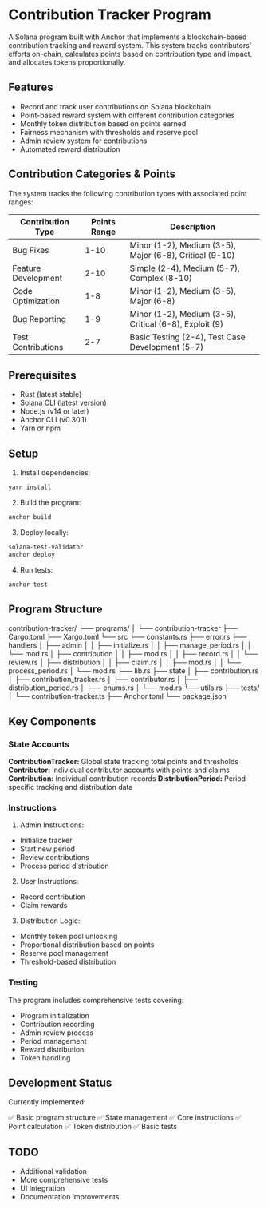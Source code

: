 # Contribution Tracker Program

A Solana program built with Anchor that implements a blockchain-based contribution tracking and reward system. This system tracks contributors' efforts on-chain, calculates points based on contribution type and impact, and allocates tokens proportionally.

## Features

- Record and track user contributions on Solana blockchain
- Point-based reward system with different contribution categories
- Monthly token distribution based on points earned
- Fairness mechanism with thresholds and reserve pool
- Admin review system for contributions
- Automated reward distribution

## Contribution Categories & Points

The system tracks the following contribution types with associated point ranges:

| Contribution Type   | Points Range | Description                                             |
| ------------------- | ------------ | ------------------------------------------------------- |
| Bug Fixes           | 1-10         | Minor (1-2), Medium (3-5), Major (6-8), Critical (9-10) |
| Feature Development | 2-10         | Simple (2-4), Medium (5-7), Complex (8-10)              |
| Code Optimization   | 1-8          | Minor (1-2), Medium (3-5), Major (6-8)                  |
| Bug Reporting       | 1-9          | Minor (1-2), Medium (3-5), Critical (6-8), Exploit (9)  |
| Test Contributions  | 2-7          | Basic Testing (2-4), Test Case Development (5-7)        |

## Prerequisites

- Rust (latest stable)
- Solana CLI (latest version)
- Node.js (v14 or later)
- Anchor CLI (v0.30.1)
- Yarn or npm

## Setup

1. Install dependencies:

```bash
yarn install
```

2. Build the program:

```bash
anchor build
```

3. Deploy locally:

```bash
solana-test-validator
anchor deploy
```

4. Run tests:

```bash
anchor test
```

## Program Structure

contribution-tracker/
├── programs/
│   └── contribution-tracker
    ├── Cargo.toml
    ├── Xargo.toml
    └── src
        ├── constants.rs
        ├── error.rs
        ├── handlers
        │   ├── admin
        │   │   ├── initialize.rs
        │   │   ├── manage_period.rs
        │   │   └── mod.rs
        │   ├── contribution
        │   │   ├── mod.rs
        │   │   ├── record.rs
        │   │   └── review.rs
        │   ├── distribution
        │   │   ├── claim.rs
        │   │   ├── mod.rs
        │   │   └── process_period.rs
        │   └── mod.rs
        ├── lib.rs
        ├── state
        │   ├── contribution.rs
        │   ├── contribution_tracker.rs
        │   ├── contributor.rs
        │   ├── distribution_period.rs
        │   ├── enums.rs
        │   └── mod.rs
        └── utils.rs
├── tests/
│   └── contribution-tracker.ts
├── Anchor.toml
└── package.json

## Key Components

### State Accounts

**ContributionTracker:** Global state tracking total points and thresholds
**Contributor:** Individual contributor accounts with points and claims
**Contribution:** Individual contribution records
**DistributionPeriod:** Period-specific tracking and distribution data

### Instructions

1. Admin Instructions:

- Initialize tracker
- Start new period
- Review contributions
- Process period distribution


2. User Instructions:

- Record contribution
- Claim rewards

3. Distribution Logic:

- Monthly token pool unlocking
- Proportional distribution based on points
- Reserve pool management
- Threshold-based distribution

### Testing

The program includes comprehensive tests covering:

- Program initialization
- Contribution recording
- Admin review process
- Period management
- Reward distribution
- Token handling

## Development Status

Currently implemented:

✅ Basic program structure
✅ State management
✅ Core instructions
✅ Point calculation
✅ Token distribution
✅ Basic tests

## TODO

 - Additional validation
 - More comprehensive tests
 - UI Integration
 - Documentation improvements
